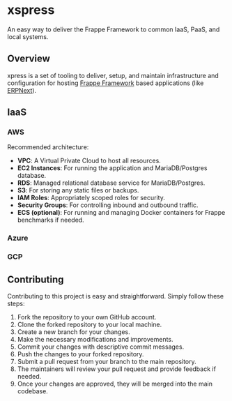 # xspress
An easy way to deliver the Frappe Framework to common IaaS, PaaS, and local systems.

## Overview

xpress is a set of tooling to deliver, setup, and maintain infrastructure and configuration for hosting [Frappe Framework](https://frappeframework.com/) based applications (like [ERPNext](https://erpnext.com/)).

## IaaS

### AWS

Recommended architecture:

* **VPC**: A Virtual Private Cloud to host all resources.
* **EC2 Instances**: For running the application and MariaDB/Postgres database.
* **RDS**: Managed relational database service for MariaDB/Postgres.
* **S3**: For storing any static files or backups.
* **IAM Roles**: Appropriately scoped roles for security.
* **Security Groups**: For controlling inbound and outbound traffic.
* **ECS (optional)**: For running and managing Docker containers for Frappe benchmarks if needed.

### Azure

### GCP

## Contributing

Contributing to this project is easy and straightforward. Simply follow these steps:

1. Fork the repository to your own GitHub account.
2. Clone the forked repository to your local machine.
3. Create a new branch for your changes.
4. Make the necessary modifications and improvements.
5. Commit your changes with descriptive commit messages.
6. Push the changes to your forked repository.
7. Submit a pull request from your branch to the main repository.
8. The maintainers will review your pull request and provide feedback if needed.
9. Once your changes are approved, they will be merged into the main codebase.
